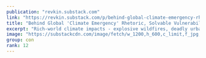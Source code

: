 ```yaml
---
publication: "revkin.substack.com"
link: "https://revkin.substack.com/p/behind-global-climate-emergency-rhetoric-21-08-06"
title: "Behind Global 'Climate Emergency' Rhetoric, Solvable Vulnerability Emergencies Abound"
excerpt: "Rich-world climate impacts - explosive wildfires, deadly urban floods and heat domes - are terrible. But this phrase obscures a profound vulnerability divide among and within countries."
image: "https://substackcdn.com/image/fetch/w_1200,h_600,c_limit,f_jpg,q_auto:good,fl_progressive:steep/https%3A%2F%2Fbucketeer-e05bbc84-baa3-437e-9518-adb32be77984.s3.amazonaws.com%2Fpublic%2Fimages%2F9aea3024-81bc-4596-a400-9d9853b78cf9_2700x1001.jpeg"
group: con
rank: 12
---
```

